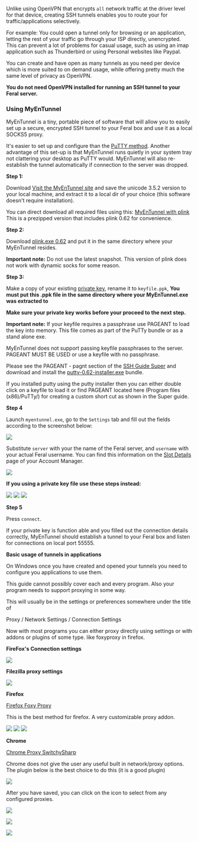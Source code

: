 
Unlike using OpenVPN that encrypts `all` network traffic at the driver level for that device, creating SSH tunnels enables you to route your for traffic/applications selectively. 

For example: You could open a tunnel only for browsing or an application, letting the rest of your traffic go through your ISP directly, unencrypted. This can prevent a lot of problems for casual usage, such as using an imap application such as Thunderbird or using Personal websites like Paypal.

You can create and have open as many tunnels as you need per device which is more suited to on demand usage, while offering pretty much the same level of privacy as OpenVPN.

**You do not need OpenVPN installed for running an SSH tunnel to your Feral server.**

### Using MyEnTunnel

MyEnTunnel is a tiny, portable piece of software that will allow you to easily set up a secure, encrypted SSH tunnel to your Feral box and use it as a local SOCKS5 proxy.

It's easier to set up and configure than the [PuTTY method](http://www.feralhosting.com/heron/faq/view?question=37). Another advantage of this set-up is that MyEnTunnel runs quietly in your system tray not clattering your desktop as PuTTY would. MyEnTunnel will also re-establish the tunnel automatically if connection to the server was dropped.

**Step 1:**

Download [Visit the MyEnTunnel site](http://nemesis2.qx.net/pages/MyEnTunnel) and save the unicode 3.5.2 version to your local machine, and extract it to a local dir of your choice (this software doesn't require installation).

You can direct download all required files using this: [MyEnTunnel with plink](https://github.com/feralhosting/feralfilehosting/raw/master/Feral/1%20General/SSH%20Tunnel%20Myentunnel/myentunnel-unicode.3.5.2.plink.0.62.zip) This is a prezipped version that includes plink 0.62 for convenience.

**Step 2:**

Download [plink.exe 0.62](http://the.earth.li/~sgtatham/putty/latest/x86/plink.exe) and put it in the same directory where your MyEnTunnel resides.

**Important note:** Do not use the latest snapshot. This version of plink does not work with dynamic socks for some reason.

**Step 3:**

Make a copy of your existing [private key](https://www.feralhosting.com/faq/view?question=13), rename it to `keyfile.ppk`, **You must put this .ppk file in the same directory where your MyEnTunnel.exe was extracted to**

**Make sure your private key works before your proceed to the next step.**

**Important note:** If your keyfile requires a passphrase use PAGEANT to load the key into memory. This file comes as part of the PuTTy bundle or as a stand alone exe. 

MyEnTunnel does not support passing keyfile passphrases to the server. PAGEANT MUST BE USED or use a keyfile with no passphrase.

Please see the PAGEANT - pagnt section of the [SSH Guide Super](https://www.feralhosting.com/faq/view?question=165) and download and install the [putty-0.62-installer.exe](http://the.earth.li/~sgtatham/putty/latest/x86/putty-0.62-installer.exe) bundle.

If you installed putty using the putty installer then you can either double click on a keyfile to load it or find PAGEANT located here (Program files (x86)/PuTTy/) for creating a custom short cut as shown in the Super guide.

**Step 4**

Launch `myentunnel.exe`, go to the `Settings` tab and fill out the fields according to the screenshot below:

![](https://raw.github.com/feralhosting/feralfilehosting/master/Feral%20Wiki/SSH/SSH%20tunnels%20-%20MyEnTunnel%203.5%20and%20Plink/1.png)

Substitute `server` with your the name of the Feral server, and `username` with your actual Feral username. You can find this information on the [Slot Details](https://www.feralhosting.com/manager/) page of your Account Manager.

![](https://raw.github.com/feralhosting/feralfilehosting/master/Feral%20Wiki/SSH/SSH%20tunnels%20-%20MyEnTunnel%203.5%20and%20Plink/2.png)

**If you using a private key file use these steps instead:**

![](https://raw.github.com/feralhosting/feralfilehosting/master/Feral%20Wiki/SSH/SSH%20tunnels%20-%20MyEnTunnel%203.5%20and%20Plink/3.png)
![](https://raw.github.com/feralhosting/feralfilehosting/master/Feral%20Wiki/SSH/SSH%20tunnels%20-%20MyEnTunnel%203.5%20and%20Plink/4.png)
![](https://raw.github.com/feralhosting/feralfilehosting/master/Feral%20Wiki/SSH/SSH%20tunnels%20-%20MyEnTunnel%203.5%20and%20Plink/5.png)

**Step 5**

Press `connect`.

If your private key is function able and you filled out the connection details correctly, MyEnTunnel should establish a tunnel to your Feral box and listen for connections on local port 55555.

**Basic usage of tunnels in applications**

On Windows once you have created and opened your tunnels you need to configure you applications to use them.

This guide cannot possibly cover each and every program. Also your program needs to support proxying in some way.

This will usually be in the settings or preferences somewhere under the title of

Proxy  / Network Settings / Connection Settings

Now with most programs you can either proxy directly using settings or with addons or plugins of some type. like foxyproxy in firefox.

**FireFox's Connection settings**

![](https://raw.github.com/feralhosting/feralfilehosting/master/Feral%20Wiki/SSH/SSH%20guide%20Super%20-%20SSH%20basics%20-%20SSH%20tunnels%20-%20FTP%20to%20SFTP%20bridges/applications/settings.png)

**Filezilla proxy settings**

![](https://raw.github.com/feralhosting/feralfilehosting/master/Feral%20Wiki/SSH/SSH%20guide%20Super%20-%20SSH%20basics%20-%20SSH%20tunnels%20-%20FTP%20to%20SFTP%20bridges/applications/filezilla.png)

**Firefox**

[Firefox Foxy Proxy](https://addons.mozilla.org/en-US/firefox/addon/foxyproxy-standard/)

This is the best method for firefox. A very customizable proxy addon. 

![](https://raw.github.com/feralhosting/feralfilehosting/master/Feral%20Wiki/SSH/SSH%20guide%20Super%20-%20SSH%20basics%20-%20SSH%20tunnels%20-%20FTP%20to%20SFTP%20bridges/applications/foxyproxy1.png)
![](https://raw.github.com/feralhosting/feralfilehosting/master/Feral%20Wiki/SSH/SSH%20guide%20Super%20-%20SSH%20basics%20-%20SSH%20tunnels%20-%20FTP%20to%20SFTP%20bridges/applications/foxyproxy2.png)
![](https://raw.github.com/feralhosting/feralfilehosting/master/Feral%20Wiki/SSH/SSH%20guide%20Super%20-%20SSH%20basics%20-%20SSH%20tunnels%20-%20FTP%20to%20SFTP%20bridges/applications/foxyproxy3.png)

**Chrome**

[Chrome Proxy SwitchySharp](https://chrome.google.com/webstore/detail/proxy-switchysharp/dpplabbmogkhghncfbfdeeokoefdjegm)

Chrome does not give the user any useful built in network/proxy options. The plugin below is the best choice to do this (it is a good plugin)

![](https://raw.github.com/feralhosting/feralfilehosting/master/Feral%20Wiki/SSH/SSH%20guide%20Super%20-%20SSH%20basics%20-%20SSH%20tunnels%20-%20FTP%20to%20SFTP%20bridges/applications/proxysharp.png)

After you have saved, you can click on the icon to select from any configured proxies.

![](https://raw.github.com/feralhosting/feralfilehosting/master/Feral%20Wiki/SSH/SSH%20guide%20Super%20-%20SSH%20basics%20-%20SSH%20tunnels%20-%20FTP%20to%20SFTP%20bridges/applications/proxysharp1.png)

![](https://raw.github.com/feralhosting/feralfilehosting/master/Feral%20Wiki/SSH/SSH%20guide%20Super%20-%20SSH%20basics%20-%20SSH%20tunnels%20-%20FTP%20to%20SFTP%20bridges/applications/proxysharp2.png)

![](https://raw.github.com/feralhosting/feralfilehosting/master/Feral%20Wiki/SSH/SSH%20guide%20Super%20-%20SSH%20basics%20-%20SSH%20tunnels%20-%20FTP%20to%20SFTP%20bridges/applications/proxysharp3.png)





